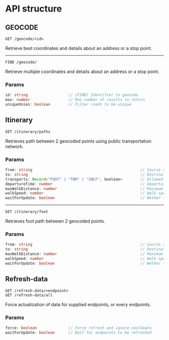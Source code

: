 # API structure

## GEOCODE

```
GET /geocode/<id>
```
Retrieve best coordinates and details about an address or a stop point.

--------

```
FIND /geocode/
``` 
Retrieve multiple coordinates and details about an address or a stop point.

### Params
```ts
id: string                  // [FIND] Identifier to geocode
max: number                 // Max number of results to return
uniqueVoies: boolean        // Filter roads to be unique
```

## Itinerary

```
GET /itinerary/paths
```
Retrieves path between 2 geocoded points using public transportation network.

### Params
```ts
from: string                                                // Source of search
to: string                                                  // Destination of search
transports: Record<"FOOT" | "TBM" | "SNCF", boolean>        // Allowed transports 
departureTime: number                                       // Departure time
maxWalkDistance: number                                     // Maximum distance to walk
walkSpeed: number                                           // Walk speed
waitForUpdate: boolean                                      // Wether to wait for fresh data
```

--------

```
GET /itinerary/foot
```
Retrieves foot path between 2 geocoded points.

### Params
```ts
from: string                                                // Source of search
to: string                                                  // Destination of search
maxWalkDistance: number                                     // Maximum distance to walk
walkSpeed: number                                           // Walk speed
waitForUpdate: boolean                                      // Wether to wait for fresh data
```

## Refresh-data

```
GET /refresh-data/<endpoint>
GET /refresh-data/all
```
Force actualization of data for supplied endpoints, or every endpoints.

### Params
```ts
force: boolean              // Force refresh and ignore cooldowns
waitForUpdate: boolean      // Wait for endpoints to be refreshed
```
